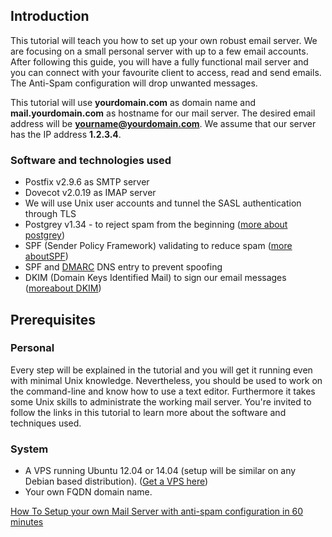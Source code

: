 ## Introduction
This tutorial will teach you how to set up your own robust email server. We are focusing on a small personal server with up to a few email accounts. After following this guide, you will have a fully functional mail server and you can connect with your favourite client to access, read and send emails. The Anti-Spam configuration will drop unwanted messages.

This tutorial will use **yourdomain.com** as domain name and **mail.yourdomain.com** as hostname for our mail server. The desired email address will be **yourname@yourdomain.com**. We assume that our server has the IP address **1.2.3.4**.

### Software and technologies used
* Postfix v2.9.6 as SMTP server
* Dovecot v2.0.19 as IMAP server
* We will use Unix user accounts and tunnel the SASL authentication through TLS
* Postgrey v1.34 - to reject spam from the beginning
([more about postgrey]( http://postgrey.schweikert.ch/))
* SPF (Sender Policy Framework) validating to reduce spam
([more aboutSPF](https://www.digitalocean.com/community/articles/how-to-use-an-spf-record-to-prevent-spoofing-improve-e-mail-reliability))
* SPF and [DMARC](http://dmarc.org/) DNS entry to prevent spoofing
* DKIM (Domain Keys Identified Mail) to sign our email messages
([moreabout DKIM](http://www.dkim.org/))

## Prerequisites

### Personal
Every step will be explained in the tutorial and you will get it running even with minimal Unix knowledge. Nevertheless, you should be used to work on the command-line and know how to use a text editor. Furthermore it takes some Unix skills to administrate the working mail server.
You're invited to follow the links in this tutorial to learn more about the software and techniques used.

### System

* A VPS running Ubuntu 12.04 or 14.04 (setup will be similar on any Debian based distribution). ([Get a VPS here](https://www.digitalocean.com/?refcode=79aec8435127))
* Your own FQDN domain name.

[How To Setup your own Mail Server with anti-spam configuration in 60 minutes](https://skrilnetz.net/setup-your-own-mailserver/)

